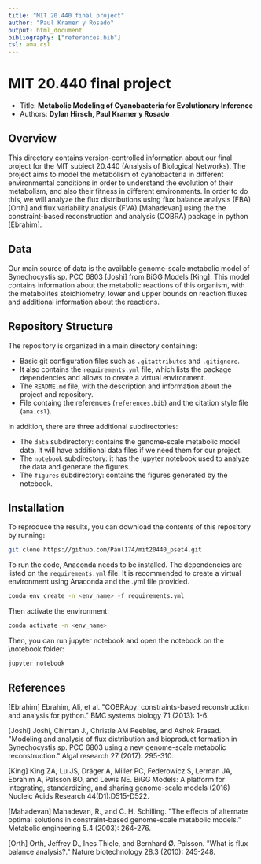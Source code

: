 ```yaml
---
title: "MIT 20.440 final project"
author: "Paul Kramer y Rosado"
output: html_document
bibliography: ["references.bib"]
csl: ama.csl
---
```



# MIT 20.440 final project
 - Title: **Metabolic Modeling of Cyanobacteria for Evolutionary Inference**
 - Authors: **Dylan Hirsch, Paul Kramer y Rosado**
## Overview
This directory contains version-controlled information about our final project for the MIT subject 20.440 (Analysis of Biological Networks). The project aims to model the metabolism of cyanobacteria in different environmental conditions in order to understand the evolution of their metabolism, and also their fitness in different environments. In order to do this, we will analyze the flux distributions using flux balance analysis (FBA) [Orth] and flux variability analysis (FVA) [Mahadevan] using the the constraint-based reconstruction and analysis (COBRA) package in python [Ebrahim].


## Data

Our main source of data is the available genome-scale metabolic model of Synechocystis sp. PCC 6803 [Joshi] from BiGG Models [King]. This model contains information about the metabolic reactions of this organism, with the metabolites stoichiometry, lower and upper bounds on reaction fluxes and additional information about the reactions.


## Repository Structure

The repository is organized in a main directory containing:
 - Basic git configuration files such as `.gitattributes` and `.gitignore`.
 - It also contains the `requirements.yml` file, which lists the package dependencies and allows to create a virtual environment.
 - The `README.md` file, with the description and information about the project and repository.
 - File containg the references (`references.bib`) and the citation style file (`ama.csl`).
    
In addition, there are three additional subdirectories:
 - The `data` subdirectory: contains the genome-scale metabolic model data. It will have additional data files if we need them for our project.
 - The `notebook` subdirectory: it has the jupyter notebook used to analyze the data and generate the figures.
 - The `figures` subdirectory: contains the figures generated by the notebook.


## Installation

To reproduce the results, you can download the contents of this repository by running:
``` bash
git clone https://github.com/Paul174/mit20440_pset4.git
```

To run the code, Anaconda needs to be installed. The dependencies are listed on the `requirements.yml` file. It is recommended to create a virtual environment using Anaconda and the .yml file provided.
```bash
conda env create -n <env_name> -f requirements.yml
```
Then activate the environment:
```bash
conda activate -n <env_name>
```
Then, you can run jupyter notebook and open the notebook on the \notebook folder:
```bash
jupyter notebook
```


## References

[Ebrahim] Ebrahim, Ali, et al. "COBRApy: constraints-based reconstruction and analysis for python." BMC systems biology 7.1 (2013): 1-6.

[Joshi] Joshi, Chintan J., Christie AM Peebles, and Ashok Prasad. "Modeling and analysis of flux distribution and bioproduct formation in Synechocystis sp. PCC 6803 using a new genome-scale metabolic reconstruction." Algal research 27 (2017): 295-310.

[King] King ZA, Lu JS, Dräger A, Miller PC, Federowicz S, Lerman JA, Ebrahim A, Palsson BO, and Lewis NE. BiGG Models: A platform for integrating, standardizing, and sharing genome-scale models (2016) Nucleic Acids Research 44(D1):D515-D522.

[Mahadevan] Mahadevan, R., and C. H. Schilling. "The effects of alternate optimal solutions in constraint-based genome-scale metabolic models." Metabolic engineering 5.4 (2003): 264-276.

[Orth] Orth, Jeffrey D., Ines Thiele, and Bernhard Ø. Palsson. "What is flux balance analysis?." Nature biotechnology 28.3 (2010): 245-248.

